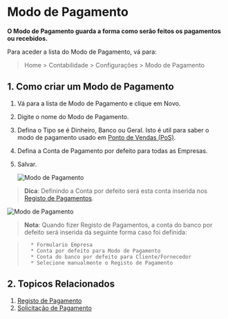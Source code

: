 <!-- add-breadcrumbs -->
# Modo de Pagamento

**O Modo de Pagamento guarda a forma como serão feitos os pagamentos ou recebidos.**

Para aceder a lista do Modo de Pagamento, vá para:
> Home > Contabilidade > Configurações > Modo de Pagamento

## 1. Como criar um Modo de Pagamento
1. Vá para a lista de Modo de Pagamento e clique em Novo.
1. Digite o nome do Modo de Pagamento.
1. Defina o Tipo se é Dinheiro, Banco ou Geral. Isto é util para saber o modo de pagamento usado em [Ponto de Vendas (PoS)](/docs/user/manual/pt/contabilidade/ponto-de-vendas).
1. Defina a Conta de Pagamento por defeito para todas as Empresas.
1. Salvar.

    ![Modo de Pagamento]({{docs_base_url}}/assets/img/accounts/mode-of-payment.png)

> **Dica**: Definindo a Conta por defeito será esta conta inserida nos [Registo de Pagamentos](/docs/user/manual/pt/contabilidade/registo-pagamento).

![Modo de Pagamento](/docs/assets/img/accounts/mode-of-payment-pe.gif)

> **Nota**: Quando fizer Registo de Pagamentos, a conta do banco por defeito será inserida da seguinte forma caso foi definida:

>       * Formulario Empresa
>       * Conta por defeito para Modo de Pagamento
>       * Conta do banco por defeito para Cliente/Fornecedor
>       * Selecione manualmente o Registo de Pagamento

## 2. Topicos Relacionados
1. [Registo de Pagamento](/docs/user/manual/pt/contabilidade/registo-pagamento)
1. [Solicitação de Pagamento](/docs/user/manual/pt/contabilidade/solicitação-pagamento)
